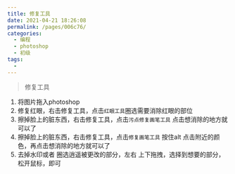 ```yaml
---
title: 修复工具
date: 2021-04-21 18:26:08
permalink: /pages/006c76/
categories:
  - 编程
  - photoshop
  - 初级
tags:
  - 
---
```


> 修复工具

1. 将图片拖入photoshop
2. 修复红眼，右击修复工具，点击`红眼工具`圈选需要消除红眼的部位
3. 擦掉脸上的脏东西，右击修复工具，点击`污点修复画笔工具` 点击想消除的地方就可以了
4. 擦掉脸上的脏东西，右击修复工具，点击`修复画笔工具` 按住alt 点击附近的颜色，再点击想消除的地方就可以了
5. 去掉水印或者 圈选逍遥被更改的部分，左右 上下拖拽，选择到想要的部分，松开鼠标，即可